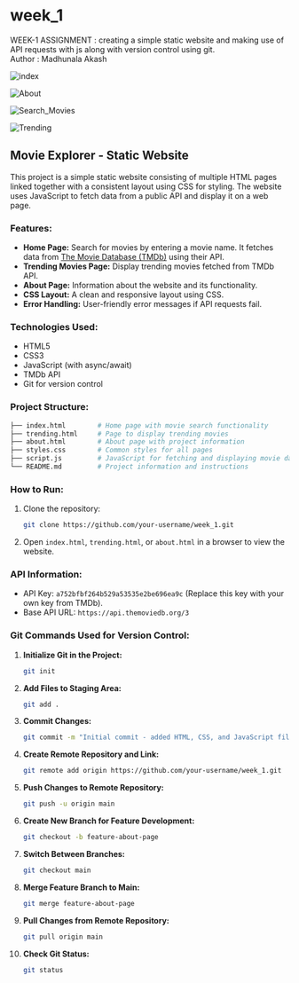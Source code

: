 # week_1
WEEK-1 ASSIGNMENT : creating a simple static website and making use of API requests with js along with version control using git.<br>
Author : Madhunala Akash

![index](https://github.com/user-attachments/assets/557bf35d-a785-463b-a3f3-52c784976a4c)

![About](https://github.com/user-attachments/assets/6309a66d-cc35-4d32-8b43-be921f1753c1)

![Search_Movies](https://github.com/user-attachments/assets/f1347084-2dc9-4ed2-8c22-3e4221d5bf04)

![Trending](https://github.com/user-attachments/assets/c29f03cc-8080-43ba-baca-a7c613ff7c99)

## **Movie Explorer - Static Website**

This project is a simple static website consisting of multiple HTML pages linked together with a consistent layout using CSS for styling. The website uses JavaScript to fetch data from a public API and display it on a web page.

### **Features:**
- **Home Page:** Search for movies by entering a movie name. It fetches data from [The Movie Database (TMDb)](https://www.themoviedb.org/documentation/api) using their API.
- **Trending Movies Page:** Display trending movies fetched from TMDb API.
- **About Page:** Information about the website and its functionality.
- **CSS Layout:** A clean and responsive layout using CSS.
- **Error Handling:** User-friendly error messages if API requests fail.
  
### **Technologies Used:**
- HTML5
- CSS3
- JavaScript (with async/await)
- TMDb API
- Git for version control

### **Project Structure:**
```bash
├── index.html        # Home page with movie search functionality
├── trending.html     # Page to display trending movies
├── about.html        # About page with project information
├── styles.css        # Common styles for all pages
├── script.js         # JavaScript for fetching and displaying movie data
└── README.md         # Project information and instructions
```

### **How to Run:**
1. Clone the repository:
    ```bash
    git clone https://github.com/your-username/week_1.git
    ```
2. Open `index.html`, `trending.html`, or `about.html` in a browser to view the website.

### **API Information:**
- API Key: `a752bfbf264b529a53535e2be696ea9c` (Replace this key with your own key from TMDb).
- Base API URL: `https://api.themoviedb.org/3`

### **Git Commands Used for Version Control:**

1. **Initialize Git in the Project:**
    ```bash
    git init
    ```

2. **Add Files to Staging Area:**
    ```bash
    git add .
    ```

3. **Commit Changes:**
    ```bash
    git commit -m "Initial commit - added HTML, CSS, and JavaScript files"
    ```

4. **Create Remote Repository and Link:**
    ```bash
    git remote add origin https://github.com/your-username/week_1.git
    ```

5. **Push Changes to Remote Repository:**
    ```bash
    git push -u origin main
    ```

6. **Create New Branch for Feature Development:**
    ```bash
    git checkout -b feature-about-page
    ```

7. **Switch Between Branches:**
    ```bash
    git checkout main
    ```

8. **Merge Feature Branch to Main:**
    ```bash
    git merge feature-about-page
    ```

9. **Pull Changes from Remote Repository:**
    ```bash
    git pull origin main
    ```

10. **Check Git Status:**
    ```bash
    git status
    ```
